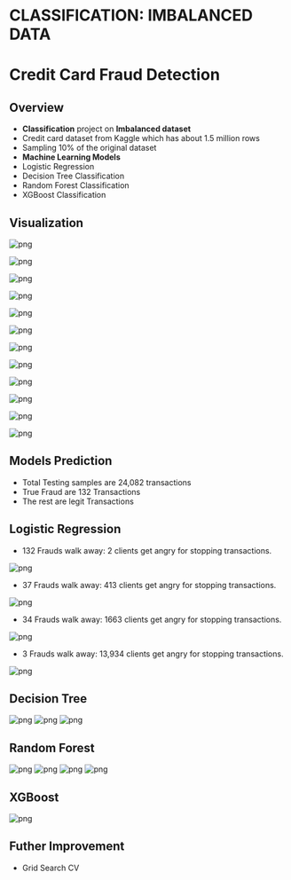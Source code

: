 # CLASSIFICATION: IMBALANCED DATA 

# Credit Card Fraud Detection

## Overview

* **Classification** project on **Imbalanced dataset**
* Credit card dataset from Kaggle which has about 1.5 million rows
* Sampling 10% of the original dataset
* **Machine Learning Models** 
* Logistic Regression 
* Decision Tree Classification
* Random Forest Classification
* XGBoost Classification


## Visualization

![png](images/fraud1_category_most_use.png)

![png](images/fraud0_category_most_use.png)

![png](images/fraud1_across_states.png)

![png](images/fraud1_top10_states.png)

![png](images/states_fraud_distribution.png)

![png](images/states_fraud_distribution2.png)

![png](images/amount_boxplot.png)

![png](images/fraud1_transaction_date_amt.png)



![png](images/fraud1_merchants_most_use.png)

![png](images/merchants_latitude_longtitude.png)

![png](images/card_holders_latitude_longtitude.png)

![png](images/card_holder_age.png)

## Models Prediction
* Total Testing samples are 24,082 transactions
* True Fraud are 132 Transactions
* The rest are legit Transactions


## Logistic Regression
* 132 Frauds walk away: 2 clients get angry for stopping transactions.

![png](images/logistic_regression_base.png)

* 37 Frauds walk away: 413 clients get angry for stopping transactions.

![png](images/logistic_regression_weight1.png)

* 34 Frauds walk away: 1663 clients get angry for stopping transactions.

![png](images/logistic_regression_weight2.png)

* 3 Frauds walk away: 13,934 clients get angry for stopping transactions.

![png](images/logistic_regression_gridcv.png)


## Decision Tree

![png](images/decision_tree_base.png)
![png](images/decision_tree_balanced.png)
![png](images/decision_tree_balanced_maxdepth.png)


## Random Forest

![png](images/random_forest_base.png)
![png](images/random_forest1.png)
![png](images/random_forest2.png)
![png](images/random_forest2_gridcv.png)


## XGBoost

![png](images/xgboost_base.png)



## Futher Improvement
- Grid Search CV


